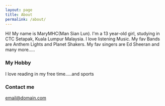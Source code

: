 ```yaml
---
layout: page
title: About
permalink: /about/
---
```


Hi! My name is MaryMHC(Man Sian Lun). I'm a 13 year-old girl, studying in CTC Setapak, Kuala Lumpur Malaysia. I love listening Music. My fav Bands are Anthem Lights and Planet Shakers. My fav singers are Ed Sheeran and many more.....

### My Hobby
I love reading in my free time.....and sports



### Contact me

[email@domain.com](mailto:email@domain.com)
